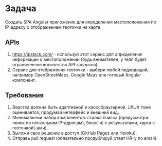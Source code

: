 # Задача

Создать SPA Angular приложение для определения местоположения по IP-адресу с отображением геоточки на карте.

## APIs

1. https://ipstack.com/ - используй этот сервис для определения информации о местоположении (будь внимателен, у тебя будет ограниченное количество API запросов).
2. Сервиc для отображения геоточки - выбери любой подходящий, например OpenStreetMaps, Google Maps или готовый Angular компонент.

## Требования

1. Верстка должна быть адаптивной и кроссбраузерной. UI\UX тоже оценивается, продумай интерфейс и внешний вид.
2. Минимальный набор компонентов: строка поиска (предусмотри поиск по нескольким IP-адресам), блок(-и) с результатами, карта с геоточкой(-ами).
3. Выложи свое решение в доступ (GitHub Pages или Heroku).
4. Отправь pull request (обязательно продублируй ответ HR-у по email).
